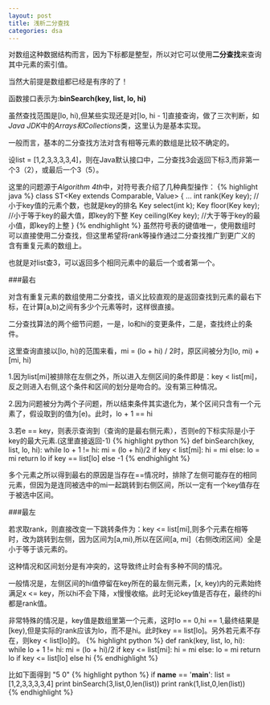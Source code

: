 ```yaml
---
layout: post
title: 浅析二分查找
categories: dsa
---
```


对数组这种数据结构而言，因为下标都是整型，所以对它可以使用**二分查找**来查询其中元素的索引值。

当然大前提是数组都已经是有序的了！

函数接口表示为:**binSearch(key, list, lo, hi)**

虽然查找范围是[lo, hi),但某些实现还是对[lo, hi - 1]直接查询，做了三次判断，如*Java JDK*中的*Arrays和Collections*类，这里认为是基本实现。

一般而言，基本的二分查找方法对含有相等元素的数组是比较不确定的。

设list = [1,2,3,3,3,3,4]，则在Java默认接口中，二分查找3会返回下标3,而非第一个3（2），或最后一个3（5）。


这里的问题源于*Algorithm 4th*中，对符号表介绍了几种典型操作：
{% highlight java %}
class ST<Key extends Comparable<key>, Value> {
  ...
  int rank(Key key);	//小于key值的元素个数，也就是key的排名
  Key select(int k);
  Key floor(Key key);	//小于等于key的最大值，即key的下整
  Key ceiling(Key key); //大于等于key的最小值，即key的上整
}
{% endhighlight %}
虽然符号表的键值唯一，使用数组时可以直接使用二分查找，但这里希望将rank等操作通过二分查找推广到更广义的含有重复元素的数组上。

也就是对list查3，可以返回多个相同元素中的最后一个或者第一个。

###最右

对含有重复元素的数组使用二分查找，语义比较直观的是返回查找到元素的最右下标，在计算[a,b)之间有多少个元素等时，这样很直接。

二分查找算法的两个细节问题，一是，lo和hi的变更条件，二是，查找终止的条件。

这里查询直接以[lo, hi)的范围来看，mi = (lo + hi) / 2时，原区间被分为[lo, mi) + [mi, hi)

1.因为list[mi]被排除在左侧之外，所以进入左侧区间的条件即是：key < list[mi]，反之则进入右侧,这个条件和区间的划分是吻合的。没有第三种情况。

2.因为问题被分为两个子问题，所以结束条件其实退化为，某个区间只含有一个元素了，假设取到的值为[e)。此时，lo + 1 == hi

3.若e == key，则表示查询到（查询的是最右侧元素），否则e的下标实际是小于key的最大元素.(这里直接返回-1)
{% highlight python %}
def binSearch(key, list, lo, hi):
  while lo + 1 != hi:
    mi = (lo + hi)/2
    if key < list[mi]:
      hi = mi
    else:
      lo = mi
  return lo if key == list[lo] else -1
{% endhighlight %}

多个元素之所以得到最右的原因是当存在==情况时，排除了左侧可能存在的相同元素，但因为是连同被选中的mi一起跳转到右侧区间，所以一定有一个key值存在于被选中区间。

###最左

若求取rank，则直接改变一下跳转条件为：key <= list[mi],则多个元素在相等时，改为跳转到左侧，因为区间为[a,mi),所以在区间[a, mi]（右侧改闭区间）全是小于等于该元素的。

这种情况和区间划分是有冲突的，这导致终止时会有多种不同的情况。

一般情况是，左侧区间的hi值停留在key所在的最左侧元素，[x, key)内的元素始终满足x <= key，所以hi不会下降，x慢慢收缩。此时无论key值是否存在，最终的hi都是rank值。

非常特殊的情况是，key值是数组里第一个元素，这时lo == 0,hi == 1,最终结果是[key),但是实际的rank应该为lo，而不是hi。此时key == list[lo]。另外若元素不存在，则key < list[lo]的。
{% highlight python %}
def rank(key, list, lo, hi):
  while lo + 1 != hi:
    mi = (lo + hi)/2
    if key <= list[mi]:
      hi = mi
    else:
      lo = mi
  return lo if key <= list[lo] else hi
{% endhighlight %}

比如下面得到 "5 0"
{% highlight python %}
if __name__ == '__main__':
  list = [1,2,3,3,3,3,4]
  print binSearch(3,list,0,len(list))
  print rank(1,list,0,len(list))		
{% endhighlight %}